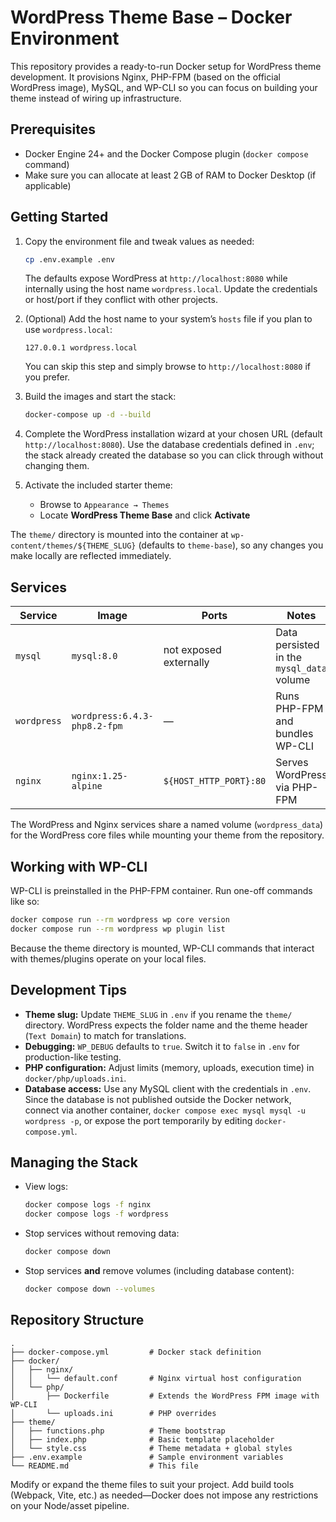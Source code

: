 # WordPress Theme Base – Docker Environment

This repository provides a ready-to-run Docker setup for WordPress theme development. It provisions Nginx, PHP-FPM (based on the official WordPress image), MySQL, and WP-CLI so you can focus on building your theme instead of wiring up infrastructure.

## Prerequisites

- Docker Engine 24+ and the Docker Compose plugin (`docker compose` command)
- Make sure you can allocate at least 2 GB of RAM to Docker Desktop (if applicable)

## Getting Started

1. Copy the environment file and tweak values as needed:
   ```bash
   cp .env.example .env
   ```
   The defaults expose WordPress at `http://localhost:8080` while internally using the host name `wordpress.local`. Update the credentials or host/port if they conflict with other projects.

2. (Optional) Add the host name to your system’s `hosts` file if you plan to use `wordpress.local`:
   ```
   127.0.0.1 wordpress.local
   ```
   You can skip this step and simply browse to `http://localhost:8080` if you prefer.

3. Build the images and start the stack:
   ```bash
   docker-compose up -d --build
   ```

4. Complete the WordPress installation wizard at your chosen URL (default `http://localhost:8080`). Use the database credentials defined in `.env`; the stack already created the database so you can click through without changing them.

5. Activate the included starter theme:
   - Browse to `Appearance → Themes`
   - Locate **WordPress Theme Base** and click **Activate**

The `theme/` directory is mounted into the container at `wp-content/themes/${THEME_SLUG}` (defaults to `theme-base`), so any changes you make locally are reflected immediately.

## Services

| Service    | Image                          | Ports                   | Notes |
|------------|--------------------------------|-------------------------|-------|
| `mysql`    | `mysql:8.0`                    | not exposed externally  | Data persisted in the `mysql_data` volume |
| `wordpress`| `wordpress:6.4.3-php8.2-fpm`   | —                       | Runs PHP-FPM and bundles WP-CLI |
| `nginx`    | `nginx:1.25-alpine`            | `${HOST_HTTP_PORT}:80`  | Serves WordPress via PHP-FPM |

The WordPress and Nginx services share a named volume (`wordpress_data`) for the WordPress core files while mounting your theme from the repository.

## Working with WP-CLI

WP-CLI is preinstalled in the PHP-FPM container. Run one-off commands like so:

```bash
docker compose run --rm wordpress wp core version
docker compose run --rm wordpress wp plugin list
```

Because the theme directory is mounted, WP-CLI commands that interact with themes/plugins operate on your local files.

## Development Tips

- **Theme slug:** Update `THEME_SLUG` in `.env` if you rename the `theme/` directory. WordPress expects the folder name and the theme header (`Text Domain`) to match for translations.
- **Debugging:** `WP_DEBUG` defaults to `true`. Switch it to `false` in `.env` for production-like testing.
- **PHP configuration:** Adjust limits (memory, uploads, execution time) in `docker/php/uploads.ini`.
- **Database access:** Use any MySQL client with the credentials in `.env`. Since the database is not published outside the Docker network, connect via another container, `docker compose exec mysql mysql -u wordpress -p`, or expose the port temporarily by editing `docker-compose.yml`.

## Managing the Stack

- View logs:
  ```bash
  docker compose logs -f nginx
  docker compose logs -f wordpress
  ```
- Stop services without removing data:
  ```bash
  docker compose down
  ```
- Stop services **and** remove volumes (including database content):
  ```bash
  docker compose down --volumes
  ```

## Repository Structure

```
.
├── docker-compose.yml         # Docker stack definition
├── docker/
│   ├── nginx/
│   │   └── default.conf       # Nginx virtual host configuration
│   └── php/
│       ├── Dockerfile         # Extends the WordPress FPM image with WP-CLI
│       └── uploads.ini        # PHP overrides
├── theme/
│   ├── functions.php          # Theme bootstrap
│   ├── index.php              # Basic template placeholder
│   └── style.css              # Theme metadata + global styles
├── .env.example               # Sample environment variables
└── README.md                  # This file
```

Modify or expand the theme files to suit your project. Add build tools (Webpack, Vite, etc.) as needed—Docker does not impose any restrictions on your Node/asset pipeline.
